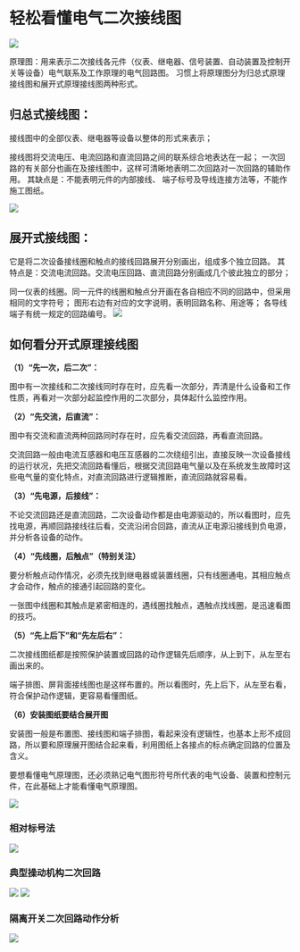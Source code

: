 
# 轻松看懂电气二次接线图
![](https://raw.githubusercontent.com/LeroyK111/pictureBed/master/20241201122936.png)



原理图：用来表示二次接线各元件（仪表、继电器、信号装置、自动装置及控制开关等设备）电气联系及工作原理的电气回路图。
习惯上将原理图分为归总式原理接线图和展开式原理接线图两种形式。

## 归总式接线图：
接线图中的全部仪表、继电器等设备以整体的形式来表示；

接线图将交流电压、电流回路和直流回路之间的联系综合地表达在一起；
一次回路的有关部分也画在及接线图中，这样可清晰地表明二次回路对一次回路的辅助作用。
其缺点是：不能表明元件的内部接线、 端子标号及导线连接方法等，不能作施工图纸。

![](https://raw.githubusercontent.com/LeroyK111/pictureBed/master/20241201123126.png)


## 展开式接线图：
它是将二次设备接线圈和触点的接线回路展开分别画出，组成多个独立回路。
其特点是：交流电流回路。交流电压回路、直流回路分别画成几个彼此独立的部分；

同一仪表的线圈。同一元件的线圈和触点分开画在各自相应不同的回路中，但采用相同的文字符号；
图形右边有对应的文字说明，表明回路名称、用途等；
各导线端子有统一规定的回路编号。
![](https://raw.githubusercontent.com/LeroyK111/pictureBed/master/20241201123250.png)

## 如何看分开式原理接线图

**（1）“先一次，后二次”：**

图中有一次接线和二次接线同时存在时，应先看一次部分，弄清是什么设备和工作性质，再看对一次部分起监控作用的二次部分，具体起什么监控作用。

  

**（2）“先交流，后直流”：**

图中有交流和直流两种回路同时存在时，应先看交流回路，再看直流回路。

交流回路一般由电流互感器和电压互感器的二次绕组引出，直接反映一次设备接线的运行状况，先把交流回路看懂后，根据交流回路电气量以及在系统发生故障时这些电气量的变化特点，对直流回路进行逻辑推断，直流回路就容易看。

  

**（3）“先电源，后接线”：**

不论交流回路还是直流回路，二次设备动作都是由电源驱动的，所以看图时，应先找电源，再顺回路接线往后看，交流沿闭合回路，直流从正电源沿接线到负电源，并分析各设备的动作。

  

**（4）“先线圈，后触点”（特别关注）**

要分析触点动作情况，必须先找到继电器或装置线圈，只有线圈通电，其相应触点才会动作，触点的接通引起回路的变化。

一张图中线圈和其触点是紧密相连的，遇线圈找触点，遇触点找线圈，是迅速看图的技巧。

  

**（5）“先上后下”和“先左后右”：**

二次接线图纸都是按照保护装置或回路的动作逻辑先后顺序，从上到下，从左至右画出来的。

端子排图、屏背面接线图也是这样布置的。所以看图时，先上后下，从左至右看，符合保护动作逻辑，更容易看懂图纸。

  

**（6）安装图纸要结合展开图**

安装图一般是布置图、接线图和端子排图，看起来没有逻辑性，也基本上形不成回路，所以要和原理展开图结合起来看，利用图纸上各接点的标点确定回路的位置及含义。

  

要想看懂电气原理图，还必须熟记电气图形符号所代表的电气设备、装置和控制元件，在此基础上才能看懂电气原理图。

![](https://raw.githubusercontent.com/LeroyK111/pictureBed/master/20241201123322.png)

### 相对标号法
![](https://raw.githubusercontent.com/LeroyK111/pictureBed/master/20241201123752.png)
### 典型操动机构二次回路
![](https://raw.githubusercontent.com/LeroyK111/pictureBed/master/20241201123817.png)
![](https://raw.githubusercontent.com/LeroyK111/pictureBed/master/20241201123912.png)
### 隔离开关二次回路动作分析
![](https://raw.githubusercontent.com/LeroyK111/pictureBed/master/20241201123936.png)


